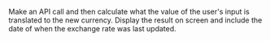 Make an API call and then calculate what the value of the user's input is translated to the new currency. Display the result on screen and include the date of when the exchange rate was last updated.
